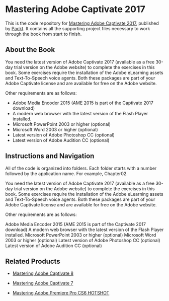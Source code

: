 


# Mastering Adobe Captivate 2017
This is the code repository for [Mastering Adobe Captivate 2017](https://www.packtpub.com/web-development/mastering-adobe-captivate-2017?utm_source=github&utm_medium=repository&utm_campaign=9781788295284), published by [Packt](https://www.packtpub.com/?utm_source=github). It contains all the supporting project files necessary to work through the book from start to finish.
## About the Book
You need the latest version of Adobe Captivate 2017 (available as a free 30-day trial version on the Adobe website) to complete the exercises in this book. Some exercises require the installation of the Adobe eLearning assets and Text-To-Speech voice agents. Both these packages are part of your Adobe Captivate license and are available for free on the Adobe website.

Other requirements are as follows:

* Adobe Media Encoder 2015 (AME 2015 is part of the Captivate 2017 download)
* A modern web browser with the latest version of the Flash Player installed.
* Microsoft PowerPoint 2003 or higher (optional)
* Microsoft Word 2003 or higher (optional)
* Latest version of Adobe Photoshop CC (optional)
* Latest version of Adobe Audition CC (optional)
## Instructions and Navigation
All of the code is organized into folders. Each folder starts with a number followed by the application name. For example, Chapter02.

You need the latest version of Adobe Captivate 2017 (available as a free 30-day trial version on the Adobe website) to complete the exercises in this book. Some exercises require the installation of the Adobe eLearning assets and Text-To-Speech voice agents. Both these packages are part of your Adobe Captivate license and are available for free on the Adobe website.

Other requirements are as follows:

Adobe Media Encoder 2015 (AME 2015 is part of the Captivate 2017 download)
A modern web browser with the latest version of the Flash Player installed.
Microsoft PowerPoint 2003 or higher (optional)
Microsoft Word 2003 or higher (optional)
Latest version of Adobe Photoshop CC (optional)
Latest version of Adobe Audition CC (optional)

## Related Products
* [Mastering Adobe Captivate 8](https://www.packtpub.com/application-development/mastering-adobe-captivate-8?utm_source=github&utm_medium=repository&utm_campaign=9781784398309)

* [Mastering Adobe Captivate 7](https://www.packtpub.com/hardware-and-creative/mastering-adobe-captivate-7?utm_source=github&utm_medium=repository&utm_campaign=9781783559886)

* [Mastering Adobe Premiere Pro CS6 HOTSHOT](https://www.packtpub.com/hardware-and-creative/mastering-adobe-premiere-pro-cs6-hotshot?utm_source=github&utm_medium=repository&utm_campaign=9781783559886)

